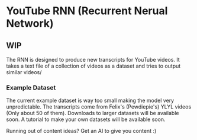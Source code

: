 # YouTube RNN (Recurrent Nerual Network) #
## WIP ##

The RNN is designed to produce new transcripts for YouTube videos.
It takes a text file of a collection of videos as a dataset and tries to output similar videos/

### Example Dataset ###
The current example dataset is way too small making the model very unpredictable.
The transcripts come from Felix's (Pewdiepie's) YLYL videos (Only about 50 of them).
Downloads to larger datasets will be available soon.
A tutorial to make your own datasets will be available soon.

Running out of content ideas? Get an AI to give you content :)
